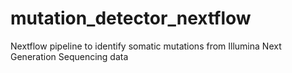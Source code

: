 # mutation_detector_nextflow
Nextflow pipeline to identify somatic mutations from Illumina Next Generation Sequencing data
